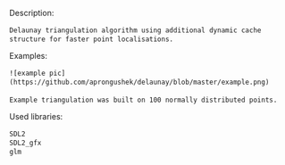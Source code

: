 Description:

	Delaunay triangulation algorithm using additional dynamic cache structure for faster point localisations.



Examples:

	![example pic](https://github.com/aprongushek/delaunay/blob/master/example.png)

	Example triangulation was built on 100 normally distributed points.



Used libraries:

	SDL2
	SDL2_gfx
	glm